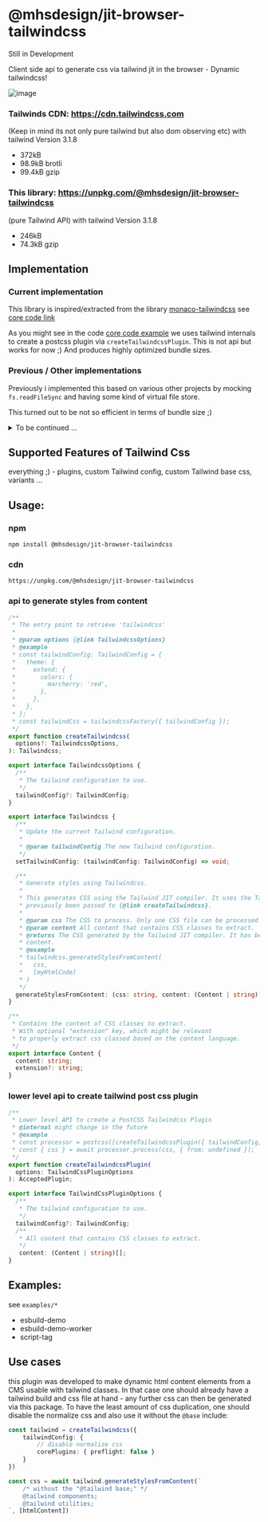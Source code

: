 # @mhsdesign/jit-browser-tailwindcss
Still in Development

Client side api to generate css via tailwind jit in the browser - Dynamic tailwindcss!

![image](https://user-images.githubusercontent.com/85400359/157231070-2de5d2ad-c852-40db-92dd-09d7171990bb.png)

### Tailwinds CDN: https://cdn.tailwindcss.com
(Keep in mind its not only pure tailwind but also dom observing etc)
with tailwind Version 3.1.8
- 372kB
- 98.9kB brotli
- 99.4kB gzip

### This library: https://unpkg.com/@mhsdesign/jit-browser-tailwindcss
(pure Tailwind API)
with tailwind Version 3.1.8
- 246kB
- 74.3kB gzip

## Implementation

### Current  implementation

This library is inspired/extracted from the library [monaco-tailwindcss](https://github.com/remcohaszing/monaco-tailwindcss)
see [core code link](https://github.com/remcohaszing/monaco-tailwindcss/blob/main/src/tailwindcss.worker.ts#L176)

As you might see in the code [core code example](https://github.com/mhsdesign/jit-browser-tailwindcss/blob/d3b726e7122ff1d296ae50db17030a1962be36c8/src/index.ts#L17-L34) we uses tailwind internals to create a postcss plugin via `createTailwindcssPlugin`. This is not api but works for now ;) And produces highly optimized bundle sizes.

### Previous / Other implementations

Previously i implemented this based on various other projects by mocking `fs.readFileSync` and having some kind of virtual file store.

This turned out to be not so efficient in terms of bundle size ;)

<details>
<summary>To be continued ...</summary>

Also mocking `fs.readFileSync` had to be done in some postcss source files and this required the whole postcss package to be prebundled. If the developer wants to use post css too it would result postcss being in the bundle twice.

See packages which are implemented like this:

- [@mhsdesign/jit-browser-tailwindcss:@legacy](https://github.com/mhsdesign/jit-browser-tailwindcss/tree/legacy) 501kB (resource) - [core code link](https://github.com/mhsdesign/jit-browser-tailwindcss/blob/3604924a3d2245b64ee359edc5f19b7106943a2a/src/jitBrowserTailwindcss.js#L23-L27) 

- [beyondcode/tailwindcss-jit-cdn](https://github.com/beyondcode/tailwindcss-jit-cdn) 778kB (resource) - [core code link](https://github.com/beyondcode/tailwindcss-jit-cdn/blob/main/src/observer.js#L40-L52)

- [tailwindlabs/play.tailwindcss.com](https://github.com/tailwindlabs/play.tailwindcss.com/) - [core code link](https://github.com/tailwindlabs/play.tailwindcss.com/blob/01c39f107a7c514b4a84ec1385926748ae5a0ef0/src/workers/processCss.js#L238-L249)

The advantage here being that it uses the official API and doesnt rely much on internals.

</details>

## Supported Features of Tailwind Css
everything ;) - plugins, custom Tailwind config, custom Tailwind base css, variants ...

## Usage:

### npm

```shell
npm install @mhsdesign/jit-browser-tailwindcss
```

### cdn

```
https://unpkg.com/@mhsdesign/jit-browser-tailwindcss
```

### api to generate styles from content

```ts
/**
 * The entry point to retrieve 'tailwindcss'
 *
 * @param options {@link TailwindcssOptions}
 * @example
 * const tailwindConfig: TailwindConfig = {
 *   theme: {
 *     extend: {
 *       colors: {
 *         marcherry: 'red',
 *       },
 *     },
 *   },
 * };
 * const tailwindCss = tailwindcssFactory({ tailwindConfig });
 */
export function createTailwindcss(
  options?: TailwindcssOptions,
): Tailwindcss;

export interface TailwindcssOptions {
  /**
   * The tailwind configuration to use.
   */
  tailwindConfig?: TailwindConfig;
}

export interface Tailwindcss {
  /**
   * Update the current Tailwind configuration.
   *
   * @param tailwindConfig The new Tailwind configuration.
   */
  setTailwindConfig: (tailwindConfig: TailwindConfig) => void;

  /**
   * Generate styles using Tailwindcss.
   *
   * This generates CSS using the Tailwind JIT compiler. It uses the Tailwind configuration that has
   * previously been passed to {@link createTailwindcss}.
   *
   * @param css The CSS to process. Only one CSS file can be processed at a time.
   * @param content All content that contains CSS classes to extract.
   * @returns The CSS generated by the Tailwind JIT compiler. It has been optimized for the given
   * content.
   * @example
   * tailwindcss.generateStylesFromContent(
   *   css,
   *   [myHtmlCode]
   * )
   */
  generateStylesFromContent: (css: string, content: (Content | string)[]) => Promise<string>;
}

/**
 * Contains the content of CSS classes to extract.
 * With optional "extension" key, which might be relevant
 * to properly extract css classed based on the content language.
 */
export interface Content {
  content: string;
  extension?: string;
}
```

### lower level api to create tailwind post css plugin

```ts
/**
 * Lower level API to create a PostCSS Tailwindcss Plugin
 * @internal might change in the future
 * @example
 * const processor = postcss([createTailwindcssPlugin({ tailwindConfig, content })]);
 * const { css } = await processor.process(css, { from: undefined });
 */
export function createTailwindcssPlugin(
  options: TailwindCssPluginOptions
): AcceptedPlugin;

export interface TailwindCssPluginOptions {
  /**
   * The tailwind configuration to use.
   */
  tailwindConfig?: TailwindConfig;
  /**
   * All content that contains CSS classes to extract.
   */
   content: (Content | string)[];
}
```

## Examples:

see `examples/*`
- esbuild-demo
- esbuild-demo-worker
- script-tag


## Use cases
this plugin was developed to make dynamic html content elements from a CMS usable with tailwind classes. In that case one should already have a tailwind build and css file at hand - any further css can then be generated via this package. To have the least amount of css duplication, one should disable the normalize css and also use it without the `@base` include:

```ts
const tailwind = createTailwindcss({
    tailwindConfig: {
        // disable normalize css
        corePlugins: { preflight: false }
    }
})

const css = await tailwind.generateStylesFromContent(`
    /* without the "@tailwind base;" */
    @tailwind components;
    @tailwind utilities;
`, [htmlContent])
```
